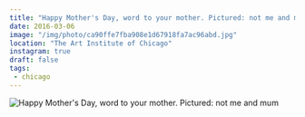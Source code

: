```yaml
---
title: "Happy Mother's Day, word to your mother. Pictured: not me and mum"
date: 2016-03-06
image: "/img/photo/ca90ffe7fba908e1d67918fa7ac96abd.jpg"
location: "The Art Institute of Chicago"
instagram: true
draft: false
tags:
 - chicago
---
```


![Happy Mother's Day, word to your mother. Pictured: not me and mum](/img/photo/ca90ffe7fba908e1d67918fa7ac96abd.jpg)
